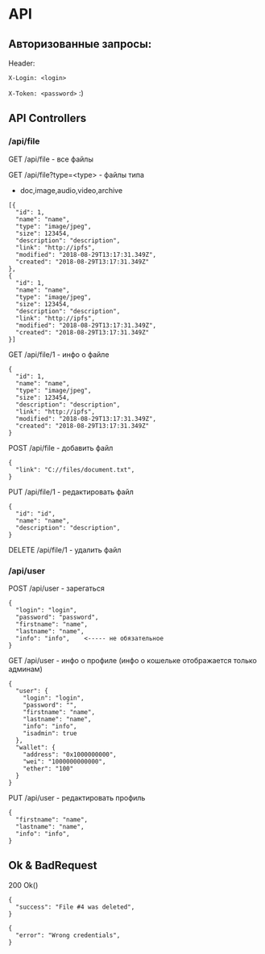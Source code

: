 # API

## Авторизованные запросы:

Header: 

`X-Login: <login>`

`X-Token: <password>` :)


## API Controllers

### /api/file

GET /api/file - все файлы

GET /api/file?type=\<type\> - файлы типа
* doc,image,audio,video,archive

````
[{
  "id": 1,
  "name": "name",
  "type": "image/jpeg",
  "size": 123454,
  "description": "description",
  "link": "http://ipfs",
  "modified": "2018-08-29T13:17:31.349Z",
  "created": "2018-08-29T13:17:31.349Z"
},
{
  "id": 1,
  "name": "name",
  "type": "image/jpeg",
  "size": 123454,
  "description": "description",
  "link": "http://ipfs",
  "modified": "2018-08-29T13:17:31.349Z",
  "created": "2018-08-29T13:17:31.349Z"
}]
````

GET /api/file/1 - инфо о файле
````
{
  "id": 1,
  "name": "name",
  "type": "image/jpeg",
  "size": 123454,
  "description": "description",
  "link": "http://ipfs",
  "modified": "2018-08-29T13:17:31.349Z",
  "created": "2018-08-29T13:17:31.349Z"
}
````

POST /api/file - добавить  файл
````
{
  "link": "C://files/document.txt",
}
````

PUT /api/file/1 - редактировать файл
````
{
  "id": "id",
  "name": "name",
  "description": "description",
}
````

DELETE /api/file/1 - удалить файл

### /api/user

POST /api/user - зарегаться
````
{
  "login": "login",
  "password": "password",
  "firstname": "name",
  "lastname": "name",
  "info": "info",    <----- не обязательное
}
````

GET /api/user - инфо о профиле (инфо о кошельке отображается только админам)
````
{
  "user": {
    "login": "login",
    "password": "",
    "firstname": "name",
    "lastname": "name",
    "info": "info",
    "isadmin": true
  },  
  "wallet": {
    "address": "0x1000000000",
    "wei": "1000000000000",
    "ether": "100"
  }
}
````

PUT /api/user - редактировать профиль
````
{
  "firstname": "name",
  "lastname": "name",
  "info": "info",
}
````

## Ok & BadRequest

200 Ok()
````
{
  "success": "File #4 was deleted",
}
````
````
{
  "error": "Wrong credentials",
}
````
